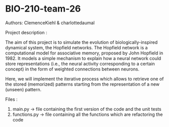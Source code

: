 # BIO-210-team-26


Authors:
ClemenceKiehl & charlottedaumal


Project description : 

The aim of this project is to simulate the evolution of biologically-inspired dynamical system, the Hopfield networks. The Hopfield network is a computational model for associative memory, proposed by John Hopfield in 1982. It models a simple mechanism to explain how a neural network could store representations (i.e., the neural activity corresponding to a certain concept) in the form of weighted connections between neurons. 

Here, we will implement the iterative process which allows to retrieve one of the stored (memorized) patterns starting from the representation of a new (unseen) pattern.


Files : 

1) main.py -> file containing the first version of the code and the unit tests
2) functions.py -> file containing all the functions which are refactoring the code


